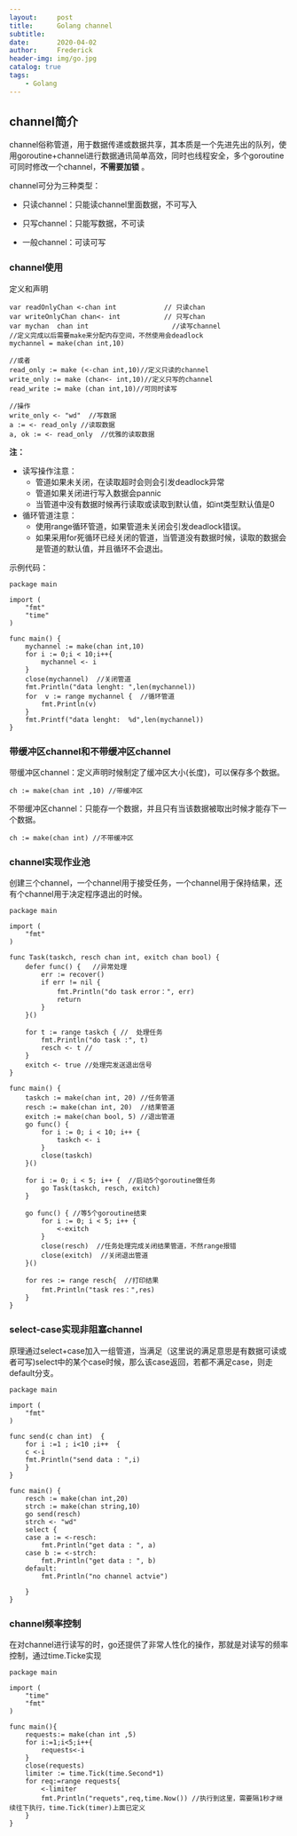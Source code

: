 ```yaml
---
layout:     post
title:      Golang channel
subtitle:   
date:       2020-04-02
author:     Frederick
header-img: img/go.jpg
catalog: true
tags:
    - Golang
---
```


## channel简介

channel俗称管道，用于数据传递或数据共享，其本质是一个先进先出的队列，使用goroutine+channel进行数据通讯简单高效，同时也线程安全，多个goroutine可同时修改一个channel，**不需要加锁** 。

channel可分为三种类型：

- 只读channel：只能读channel里面数据，不可写入

- 只写channel：只能写数据，不可读

- 一般channel：可读可写

### channel使用

定义和声明

    var readOnlyChan <-chan int            // 只读chan
    var writeOnlyChan chan<- int           // 只写chan
    var mychan  chan int                     //读写channel
    //定义完成以后需要make来分配内存空间，不然使用会deadlock
    mychannel = make(chan int,10)

    //或者
    read_only := make (<-chan int,10)//定义只读的channel
    write_only := make (chan<- int,10)//定义只写的channel
    read_write := make (chan int,10)//可同时读写
    
    //操作
    write_only <- "wd"  //写数据
    a := <- read_only //读取数据
    a, ok := <- read_only  //优雅的读取数据

**注：**

- 读写操作注意：
  - 管道如果未关闭，在读取超时会则会引发deadlock异常
  - 管道如果关闭进行写入数据会pannic
  - 当管道中没有数据时候再行读取或读取到默认值，如int类型默认值是0
- 循环管道注意：
  - 使用range循环管道，如果管道未关闭会引发deadlock错误。
  - 如果采用for死循环已经关闭的管道，当管道没有数据时候，读取的数据会是管道的默认值，并且循环不会退出。

示例代码：

    package main

    import (
        "fmt"
        "time"
    )

    func main() {
        mychannel := make(chan int,10)
        for i := 0;i < 10;i++{
            mychannel <- i
        }
        close(mychannel)  //关闭管道
        fmt.Println("data lenght: ",len(mychannel))
        for  v := range mychannel {  //循环管道
            fmt.Println(v)
        }
        fmt.Printf("data lenght:  %d",len(mychannel))
    }

### 带缓冲区channel和不带缓冲区channel

带缓冲区channel：定义声明时候制定了缓冲区大小(长度)，可以保存多个数据。

    ch := make(chan int ,10) //带缓冲区

不带缓冲区channel：只能存一个数据，并且只有当该数据被取出时候才能存下一个数据。

    ch := make(chan int) //不带缓冲区

### channel实现作业池

创建三个channel，一个channel用于接受任务，一个channel用于保持结果，还有个channel用于决定程序退出的时候。

    package main

    import (
        "fmt"
    )

    func Task(taskch, resch chan int, exitch chan bool) {
        defer func() {   //异常处理
            err := recover()
            if err != nil {
                fmt.Println("do task error：", err)
                return
            }
        }()

        for t := range taskch { //  处理任务
            fmt.Println("do task :", t)
            resch <- t //
        }
        exitch <- true //处理完发送退出信号
    }

    func main() {
        taskch := make(chan int, 20) //任务管道
        resch := make(chan int, 20)  //结果管道
        exitch := make(chan bool, 5) //退出管道
        go func() {
            for i := 0; i < 10; i++ {
                taskch <- i
            }
            close(taskch)
        }()

        for i := 0; i < 5; i++ {  //启动5个goroutine做任务
            go Task(taskch, resch, exitch)
        }

        go func() { //等5个goroutine结束
            for i := 0; i < 5; i++ {
                <-exitch
            }
            close(resch)  //任务处理完成关闭结果管道，不然range报错
            close(exitch)  //关闭退出管道
        }()

        for res := range resch{  //打印结果
            fmt.Println("task res：",res)
        }
    }

### select-case实现非阻塞channel

原理通过select+case加入一组管道，当满足（这里说的满足意思是有数据可读或者可写)select中的某个case时候，那么该case返回，若都不满足case，则走default分支。

    package main

    import (
        "fmt"
    )

    func send(c chan int)  {
        for i :=1 ; i<10 ;i++  {
        c <-i
        fmt.Println("send data : ",i)
        }
    }

    func main() {
        resch := make(chan int,20)
        strch := make(chan string,10)
        go send(resch)
        strch <- "wd"
        select {
        case a := <-resch:
            fmt.Println("get data : ", a)
        case b := <-strch:
            fmt.Println("get data : ", b)
        default:
            fmt.Println("no channel actvie")

        }
    }

### channel频率控制

在对channel进行读写的时，go还提供了非常人性化的操作，那就是对读写的频率控制，通过time.Ticke实现

    package main

    import (
        "time"
        "fmt"
    )

    func main(){
        requests:= make(chan int ,5)
        for i:=1;i<5;i++{
            requests<-i
        }
        close(requests)
        limiter := time.Tick(time.Second*1)
        for req:=range requests{
            <-limiter
            fmt.Println("requets",req,time.Now()) //执行到这里，需要隔1秒才继续往下执行，time.Tick(timer)上面已定义
        }
    }
